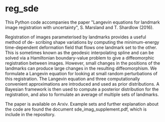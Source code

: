 # reg_sde

This Python code accompanies the paper "Langevin equations for landmark image registration with
uncertainty", S. Marsland and T. Shardlow (2016).

  Registration of images parameterised by landmarks provides a useful method of de-
  scribing shape variations by computing the minimum-energy time-dependent deformation
  field that flows one landmark set to the other. This is sometimes known as the geodesic
  interpolating spline and can be solved via a Hamiltonian boundary-value problem to give
  a diffeomorphic registration between images. However, small changes in the positions of
  the landmarks can produce large changes in the resulting diffeomorphism. We formulate
  a Langevin equation for looking at small random perturbations of this registration. The
  Langevin equation and three computationally convenient approximations are introduced
  and used as prior distributions. A Bayesian framework is then used to compute a posterior
  distribution for the registration, and also to formulate an average of multiple sets of
  landmarks.

The paper is available on Arxiv. Example sets and further explanation about the code are found the document sde_imag_supplement.pdf, which is include in the repository.
